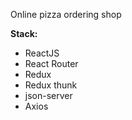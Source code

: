 Online pizza ordering shop

**Stack:**

- ReactJS
- React Router
- Redux
- Redux thunk
- json-server
- Axios
